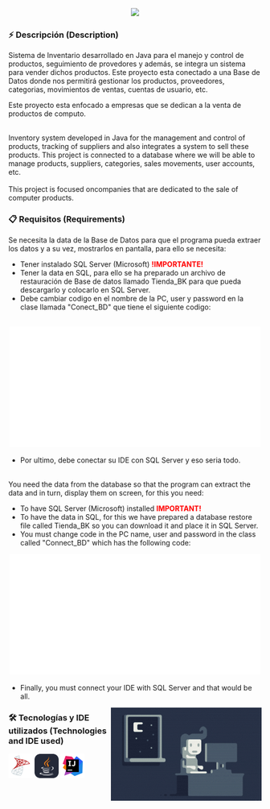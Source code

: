 <p align="center">
  <a href="https://github.com/fairyland0926"><img src="https://readme-typing-svg.herokuapp.com/?lines=Gestor%20de%20Inventario;con%20un%20Sistema%20de%20Venta;Integrado%20:D&font=Pacifico&center=true&width=650&height=120&color=58a6ff&vCenter=true&size=45%22"></a>
</p>

### ⚡ Descripción (Description)

Sistema de Inventario desarrollado en Java para el manejo y control de productos, seguimiento de provedores y además, 
se integra un sistema para vender dichos productos. Este proyecto esta conectado a una Base de Datos donde nos permitirá
gestionar los productos, proveedores, categorias, movimientos de ventas, cuentas de usuario, etc.
<br>

Este proyecto esta enfocado a empresas que se dedican a la venta de productos de computo.

<br>
Inventory system developed in Java for the management and control of products, tracking of suppliers and also integrates
a system to sell these products. This project is connected to a database where we will be able to manage products, 
suppliers, categories, sales movements, user accounts, etc.<br><br>This project is focused oncompanies that are dedicated 
to the sale of computer products.

### 📋 Requisitos (Requirements)

Se necesita la data de la Base de Datos para que el programa pueda extraer los datos y a su vez, mostrarlos en pantalla, para ello se necesita:

- Tener instalado SQL Server (Microsoft) <b style="color: red">!IMPORTANTE!</b>
- Tener la data en SQL, para ello se ha preparado un archivo de restauración de Base de datos llamado <a href= "https://www.mediafire.com/file/806po1ssiwci0po/Tienda_BK/file" style="text-decoration: none;">Tienda_BK</a> para que pueda descargarlo y colocarlo en SQL Server.
- Debe cambiar codigo en el nombre de la PC, user y password en la clase llamada "Conect_BD" que tiene el siguiente codigo:
<br>
<center><img style="" src="./icons/codeimage-snippet_3.svg" width="500"></center>

- Por ultimo, debe conectar su IDE con SQL Server y eso seria todo. 

<br>
You need the data from the database so that the program can extract the data and in turn, display them on screen, for this you need:
<br>

- To have SQL Server (Microsoft) installed <b style="color: red">IMPORTANT!</b>
- To have the data in SQL, for this we have prepared a database restore file called <a href= "https://www.mediafire.com/file/806po1ssiwci0po/Tienda_BK/file" style="text-decoration: none;">Tienda_BK</a> so you can download it and place it in SQL Server.
- You must change code in the PC name, user and password in the class called "Connect_BD" which has the following code:
  <br>
<center><img style="" src="./icons/codeimage-snippet_3.svg" width="500"></center>

- Finally, you must connect your IDE with SQL Server and that would be all.

<img alt="Night Coding" src="https://raw.githubusercontent.com/AVS1508/AVS1508/master/assets/Night-Coding.gif" align="right"/>

### 🛠️ Tecnologías y IDE utilizados (Technologies and IDE used)

<img src="./icons/icons8-microsoft-sql-server.svg" width="48"> <img src="./icons/Java-Dark.svg" width="48"> <img src="./icons/icons8-intellij-idea.svg" width="48">
